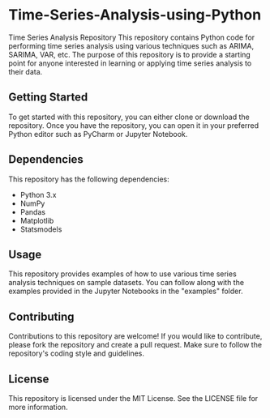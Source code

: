 # Time-Series-Analysis-using-Python
Time Series Analysis Repository
This repository contains Python code for performing time series analysis using various techniques such as ARIMA, SARIMA, VAR, etc. The purpose of this repository is to provide a starting point for anyone interested in learning or applying time series analysis to their data.

## Getting Started
To get started with this repository, you can either clone or download the repository. Once you have the repository, you can open it in your preferred Python editor such as PyCharm or Jupyter Notebook.

## Dependencies
This repository has the following dependencies:

* Python 3.x
* NumPy
* Pandas
* Matplotlib
* Statsmodels


## Usage
This repository provides examples of how to use various time series analysis techniques on sample datasets. You can follow along with the examples provided in the Jupyter Notebooks in the "examples" folder.

## Contributing
Contributions to this repository are welcome! If you would like to contribute, please fork the repository and create a pull request. Make sure to follow the repository's coding style and guidelines.

## License
This repository is licensed under the MIT License. See the LICENSE file for more information.
